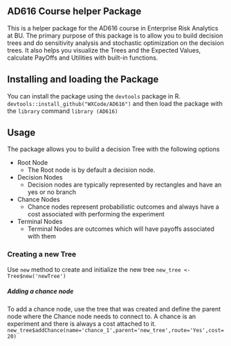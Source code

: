 ## AD616 Course helper Package
This is a helper package for the AD616 course in Enterprise Risk Analytics at BU. 
The primary purpose of this package is to allow you to build decision trees and do sensitivity analysis and stochastic optimization on the decision trees. It also helps you visualize the Trees and the Expected Values, calculate PayOffs and Utilities with built-in functions.

## Installing and loading the Package
You can install the package using the `devtools` package in R. 
`devtools::install_github("WXCode/AD616")`
and then load the package with the `library` command
`library (AD616)`

## Usage
The package allows you to build a decision Tree with the following options
- Root Node
    - The Root node is by default a decision node.
- Decision Nodes
    - Decision nodes are typically represented by rectangles and have an yes or no branch
- Chance Nodes
    - Chance nodes represent probabilistic outcomes and always have a cost associated with performing the experiment
- Terminal Nodes
    - Terminal Nodes are outcomes which will have payoffs associated with them

### Creating a new Tree
Use `new` method to create and initialize the new tree
    `new_tree <- Tree$new('newTree')`
##### Adding a chance node
To add a chance node, use the tree that was created and define the parent node where the Chance node needs to connect to. A chance is an experiment and there is always a cost attached to it. 
    `new_tree$addChance(name='chance_1',parent='new_tree',route='Yes',cost=20)`




